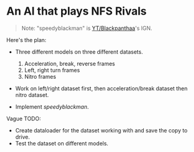 # An AI that plays NFS Rivals

> Note: "speedyblackman" is [YT/Blackpanthaa](https://www.youtube.com/c/Blackpanthaa)'s IGN.

Here's the plan:

- Three different models on three different datasets. 
    1. Acceleration, break, reverse frames
    2. Left, right turn frames
    3. Nitro frames

- Work on left/right dataset first, then acceleration/break dataset then nitro dataset.
- Implement _speedyblackman_.

Vague TODO:
- Create dataloader for the dataset working with and save the copy to drive.
- Test the dataset on different models.
